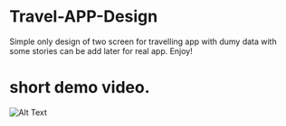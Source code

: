 # Travel-APP-Design


Simple only design of two screen for travelling app with dumy data with some stories can be add later for real app.
Enjoy!

# short demo video.

![Alt Text](https://j.gifs.com/ANZgY1.gif)
